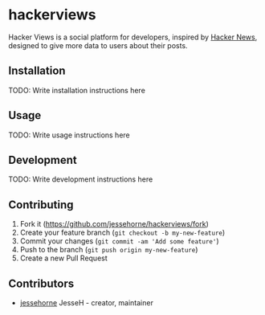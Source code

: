 # hackerviews

Hacker Views is a social platform for developers, inspired by [Hacker News](https://news.ycombinator.com/), designed to give more data to users about their posts.

## Installation

TODO: Write installation instructions here

## Usage

TODO: Write usage instructions here

## Development

TODO: Write development instructions here

## Contributing

1. Fork it (<https://github.com/jessehorne/hackerviews/fork>)
2. Create your feature branch (`git checkout -b my-new-feature`)
3. Commit your changes (`git commit -am 'Add some feature'`)
4. Push to the branch (`git push origin my-new-feature`)
5. Create a new Pull Request

## Contributors

- [jessehorne](https://github.com/jessehorne) JesseH - creator, maintainer
